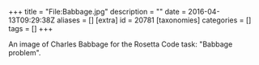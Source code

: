 +++
title = "File:Babbage.jpg"
description = ""
date = 2016-04-13T09:29:38Z
aliases = []
[extra]
id = 20781
[taxonomies]
categories = []
tags = []
+++

An image of Charles Babbage for the Rosetta Code task: "Babbage problem".

